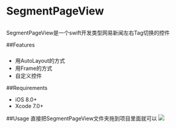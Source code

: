 # SegmentPageView
##
SegmentPageView是一个swift开发类型网易新闻左右Tag切换的控件

##Features
###
* 用AutoLayout的方式
* 用Frame的方式
* 自定义控件

##Requirements
* iOS 8.0+
* Xcode 7.0+

##Usage
直接把SegmentPageView文件夹拖到项目里面就可以
![](https://github.com/persistty/SegmentPageView/gif.gif)
